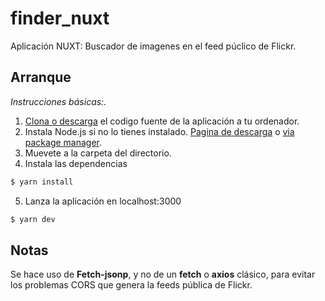# finder_nuxt

Aplicación NUXT: Buscador de imagenes en el feed púclico de Flickr.

## Arranque

_Instrucciones básicas:._

1. [Clona o descarga](https://help.github.com/en/github/creating-cloning-and-archiving-repositories/cloning-a-repository) el codigo fuente de la aplicación a tu ordenador.
2. Instala Node.js si no lo tienes instalado. [Pagina de descarga](https://nodejs.org/en/download/) o [via package manager](https://nodejs.org/en/download/package-manager/).
3. Muevete a la carpeta del directorio.
4. Instala las dependencias

```bash
$ yarn install
```

5. Lanza la aplicación en localhost:3000

```bash
$ yarn dev
```

## Notas

Se hace uso de **Fetch-jsonp**, y no de un **fetch** o **axios** clásico, para evitar los problemas CORS que genera la feeds pública de Flickr.
